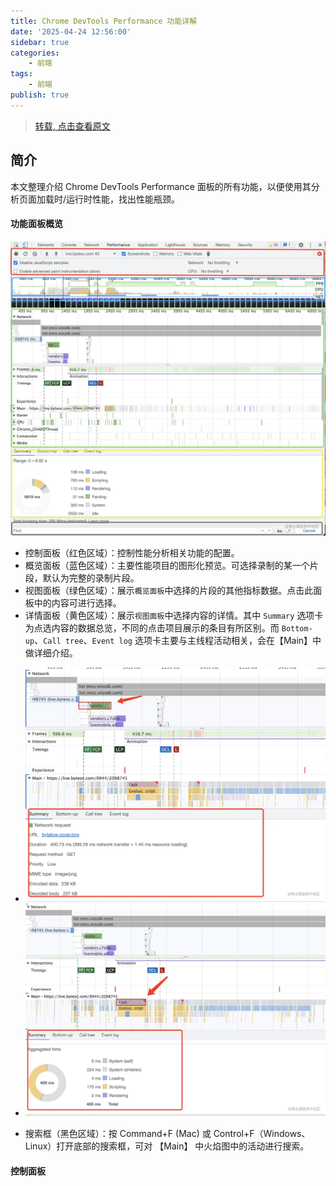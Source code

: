 ```yaml
---
title: Chrome DevTools Performance 功能详解
date: '2025-04-24 12:56:00'
sidebar: true
categories:
    - 前端
tags:
    - 前端
publish: true
---
```


> [转载, 点击查看原文](https://juejin.cn/post/7112544960934576136)

## 简介
本文整理介绍 Chrome DevTools Performance 面板的所有功能，以便使用其分析页面加载时/运行时性能，找出性能瓶颈。

#### 功能面板概览
![image](./imgs/panel.awebp)

+ 控制面板（红色区域）：控制性能分析相关功能的配置。
+ 概览面板（蓝色区域）：主要性能项目的图形化预览。可选择录制的某一个片段，默认为完整的录制片段。
+ 视图面板（绿色区域）：展示`概览面板`中选择的片段的其他指标数据。点击此面板中的内容可进行选择。
+ 详情面板（黄色区域）：展示`视图面板`中选择内容的详情。其中 `Summary` 选项卡为点选内容的数据总览，不同的点击项目展示的条目有所区别。而 `Bottom-up`、`Call tree`、`Event log` 选项卡主要与主线程活动相关，会在【Main】中做详细介绍。
 - ![image](./imgs/summary1.awebp)
 - ![image](./imgs/summary2.awebp)
+ 搜索框（黑色区域）：按 Command+F (Mac) 或 Control+F（Windows、Linux）打开底部的搜索框，可对 【Main】 中火焰图中的活动进行搜索。

#### 控制面板
